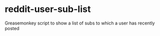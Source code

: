 # reddit-user-sub-list
Greasemonkey script to show a list of subs to which a user has recently posted
